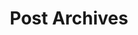 ---
layout: tags
title: Post Archives
permalink: "/blog/"
sitemap:
  include: true
  lastmod: 2014-07-21
  priority: 0.6
---